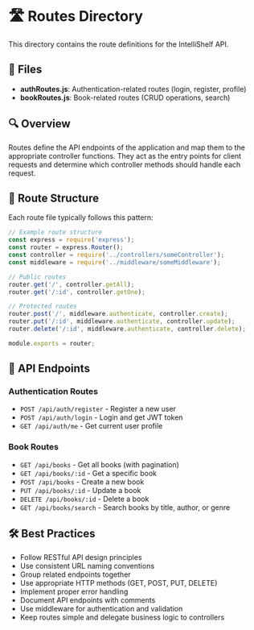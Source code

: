 # 🛣️ Routes Directory

This directory contains the route definitions for the IntelliShelf API.

## 📂 Files

- **authRoutes.js**: Authentication-related routes (login, register, profile)
- **bookRoutes.js**: Book-related routes (CRUD operations, search)

## 🔍 Overview

Routes define the API endpoints of the application and map them to the appropriate controller functions. They act as the entry points for client requests and determine which controller methods should handle each request.

## 📝 Route Structure

Each route file typically follows this pattern:

```javascript
// Example route structure
const express = require('express');
const router = express.Router();
const controller = require('../controllers/someController');
const middleware = require('../middleware/someMiddleware');

// Public routes
router.get('/', controller.getAll);
router.get('/:id', controller.getOne);

// Protected routes
router.post('/', middleware.authenticate, controller.create);
router.put('/:id', middleware.authenticate, controller.update);
router.delete('/:id', middleware.authenticate, controller.delete);

module.exports = router;
```

## 🔗 API Endpoints

### Authentication Routes

- `POST /api/auth/register` - Register a new user
- `POST /api/auth/login` - Login and get JWT token
- `GET /api/auth/me` - Get current user profile

### Book Routes

- `GET /api/books` - Get all books (with pagination)
- `GET /api/books/:id` - Get a specific book
- `POST /api/books` - Create a new book
- `PUT /api/books/:id` - Update a book
- `DELETE /api/books/:id` - Delete a book
- `GET /api/books/search` - Search books by title, author, or genre

## 🛠️ Best Practices

- Follow RESTful API design principles
- Use consistent URL naming conventions
- Group related endpoints together
- Use appropriate HTTP methods (GET, POST, PUT, DELETE)
- Implement proper error handling
- Document API endpoints with comments
- Use middleware for authentication and validation
- Keep routes simple and delegate business logic to controllers 